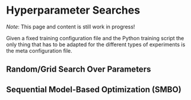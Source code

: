 # Hyperparameter Searches

*Note*: This page and content is still work in progress!

Given a fixed training configuration file and the Python training script the only thing that has to be adapted for the different types of experiments is the meta configuration file.

## Random/Grid Search Over Parameters


## Sequential Model-Based Optimization (SMBO)
